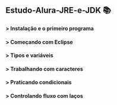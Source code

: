 
## Estudo-Alura-JRE-e-JDK 📚

#### > Instalação e o primeiro programa
#### > Começando com Eclipse
#### > Tipos e variáveis
#### > Trabalhando com caracteres
#### > Praticando condicionais
#### > Controlando fluxo com laços


